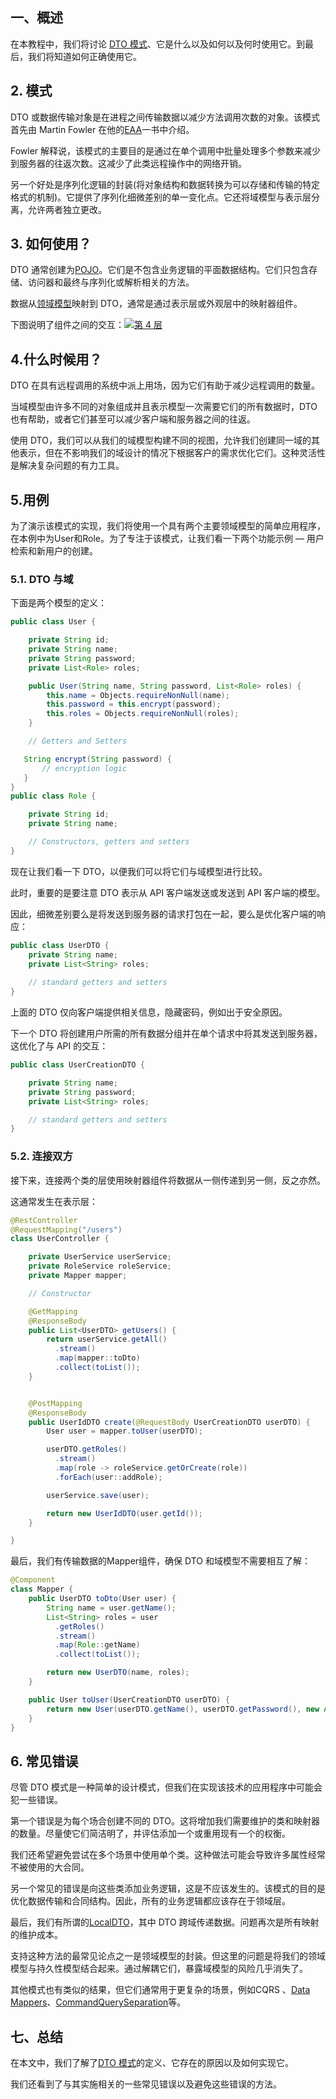 ## 一、概述

在本教程中，我们将讨论 [DTO 模式](https://martinfowler.com/eaaCatalog/dataTransferObject.html)、它是什么以及如何以及何时使用它。到最后，我们将知道如何正确使用它。

## 2. 模式

DTO 或数据传输对象是在进程之间传输数据以减少方法调用次数的对象。该模式首先由 Martin Fowler 在他的[EAA](https://martinfowler.com/books/eaa.html)一书中介绍。

Fowler 解释说，该模式的主要目的是通过在单个调用中批量处理多个参数来减少到服务器的往返次数。这减少了此类远程操作中的网络开销。

另一个好处是序列化逻辑的封装(将对象结构和数据转换为可以存储和传输的特定格式的机制)。它提供了序列化细微差别的单一变化点。它还将域模型与表示层分离，允许两者独立更改。

## 3. 如何使用？

DTO 通常创建为[POJO](https://www.baeldung.com/java-pojo-class)。它们是不包含业务逻辑的平面数据结构。它们只包含存储、访问器和最终与序列化或解析相关的方法。

数据从[领域模型](https://martinfowler.com/eaaCatalog/domainModel.html)映射到 DTO，通常是通过表示层或外观层中的映射器组件。

下图说明了组件之间的交互：[![第 4 层](https://www.baeldung.com/wp-content/uploads/2021/08/layers-4.svg)](https://www.baeldung.com/wp-content/uploads/2021/08/layers-4.svg)

## 4.什么时候用？

DTO 在具有远程调用的系统中派上用场，因为它们有助于减少远程调用的数量。

当域模型由许多不同的对象组成并且表示模型一次需要它们的所有数据时，DTO 也有帮助，或者它们甚至可以减少客户端和服务器之间的往返。

使用 DTO，我们可以从我们的域模型构建不同的视图，允许我们创建同一域的其他表示，但在不影响我们的域设计的情况下根据客户的需求优化它们。这种灵活性是解决复杂问题的有力工具。

## 5.用例

为了演示该模式的实现，我们将使用一个具有两个主要领域模型的简单应用程序，在本例中为User和Role。为了专注于该模式，让我们看一下两个功能示例 — 用户检索和新用户的创建。

### 5.1. DTO 与域

下面是两个模型的定义：

```java
public class User {

    private String id;
    private String name;
    private String password;
    private List<Role> roles;

    public User(String name, String password, List<Role> roles) {
        this.name = Objects.requireNonNull(name);
        this.password = this.encrypt(password);
        this.roles = Objects.requireNonNull(roles);
    }

    // Getters and Setters

   String encrypt(String password) {
       // encryption logic
   }
}
public class Role {

    private String id;
    private String name;

    // Constructors, getters and setters
}
```

现在让我们看一下 DTO，以便我们可以将它们与域模型进行比较。

此时，重要的是要注意 DTO 表示从 API 客户端发送或发送到 API 客户端的模型。

因此，细微差别要么是将发送到服务器的请求打包在一起，要么是优化客户端的响应：

```java
public class UserDTO {
    private String name;
    private List<String> roles;
    
    // standard getters and setters
}
```

上面的 DTO 仅向客户端提供相关信息，隐藏密码，例如出于安全原因。

下一个 DTO 将创建用户所需的所有数据分组并在单个请求中将其发送到服务器，这优化了与 API 的交互：

```java
public class UserCreationDTO {

    private String name;
    private String password;
    private List<String> roles;

    // standard getters and setters
}
```

### 5.2. 连接双方

接下来，连接两个类的层使用映射器组件将数据从一侧传递到另一侧，反之亦然。

这通常发生在表示层：

```java
@RestController
@RequestMapping("/users")
class UserController {

    private UserService userService;
    private RoleService roleService;
    private Mapper mapper;

    // Constructor

    @GetMapping
    @ResponseBody
    public List<UserDTO> getUsers() {
        return userService.getAll()
          .stream()
          .map(mapper::toDto)
          .collect(toList());
    }


    @PostMapping
    @ResponseBody
    public UserIdDTO create(@RequestBody UserCreationDTO userDTO) {
        User user = mapper.toUser(userDTO);

        userDTO.getRoles()
          .stream()
          .map(role -> roleService.getOrCreate(role))
          .forEach(user::addRole);

        userService.save(user);

        return new UserIdDTO(user.getId());
    }

}

```

最后，我们有传输数据的Mapper组件，确保 DTO 和域模型不需要相互了解：

```java
@Component
class Mapper {
    public UserDTO toDto(User user) {
        String name = user.getName();
        List<String> roles = user
          .getRoles()
          .stream()
          .map(Role::getName)
          .collect(toList());

        return new UserDTO(name, roles);
    }

    public User toUser(UserCreationDTO userDTO) {
        return new User(userDTO.getName(), userDTO.getPassword(), new ArrayList<>());
    }
}
```

## 6. 常见错误

尽管 DTO 模式是一种简单的设计模式，但我们在实现该技术的应用程序中可能会犯一些错误。

第一个错误是为每个场合创建不同的 DTO。这将增加我们需要维护的类和映射器的数量。尽量使它们简洁明了，并评估添加一个或重用现有一个的权衡。

我们还希望避免尝试在多个场景中使用单个类。这种做法可能会导致许多属性经常不被使用的大合同。

另一个常见的错误是向这些类添加业务逻辑，这是不应该发生的。该模式的目的是优化数据传输和合同结构。因此，所有的业务逻辑都应该存在于领域层。

最后，我们有所谓的[LocalDTO](https://martinfowler.com/bliki/LocalDTO.html)，其中 DTO 跨域传递数据。问题再次是所有映射的维护成本。

支持这种方法的最常见论点之一是领域模型的封装。但这里的问题是将我们的领域模型与持久性模型结合起来。通过解耦它们，暴露域模型的风险几乎消失了。

其他模式也有类似的结果，但它们通常用于更复杂的场景，例如CQRS 、[Data ](https://martinfowler.com/eaaCatalog/dataMapper.html)[Mappers](https://cqrs.files.wordpress.com/2010/11/cqrs_documents.pdf)、[CommandQuerySeparation](https://martinfowler.com/bliki/CommandQuerySeparation.html)等。

## 七、总结

在本文中，我们了解了[DTO 模式](https://martinfowler.com/eaaCatalog/dataTransferObject.html)的定义、它存在的原因以及如何实现它。

我们还看到了与其实施相关的一些常见错误以及避免这些错误的方法。